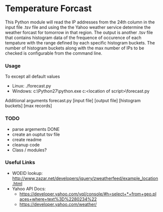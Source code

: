 # Temperature Forcast
This Python module will read the IP addresses from the 24th column in the input file .tsv file and using the the Yahoo weather service determine the weather forcast for tomorrow in that region.  The output is another .tsv file that contains histogram data of the frequence of occurence of each tempature with the range defined by each specific histogram buckets. The number of histogram buckets along with the max number of IPs to be checked is configurable from the command line. 

### Usage
To except all default values
- Linux: ./forecast.py 
- Windows: c:\Python27\python.exe c:\<location of script>\forecast.py

Additional arguments
forecast.py [input file] [output file] [histogram buckets] [max records]

### TODO 
* parse argements DONE
* create an ouptut tsv file
* create readme
* cleanup code
* Class / modules?

### Useful Links

- WOEID lookup: http://www.zazar.net/developers/jquery/zweatherfeed/example_location.html
- Yahoo API Docs: 
  - https://developer.yahoo.com/yql/console/#h=select+*+from+geo.places+where+text%3D%2280234%22
  - https://developer.yahoo.com/weather/


